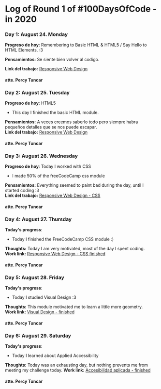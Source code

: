 # Log of Round 1 of #100DaysOfCode - in 2020

### Day 1: August 24. Monday

**Progreso de hoy**: Remembering to Basic HTML & HTML5 / Say Hello to HTML Elements. :3

**Pensamientos:** Se siente bien volver al codigo.

**Link del trabajo:** [Responsive Web Design](https://github.com/PercyTuncar/100DaysOfCode/blob/master/Responsive%20Web%20Design/htmlNotes.md)
#### atte. Percy Tuncar

### Day 2: August 25. Tuesday
**Progreso de hoy**: HTML5  
- This day I finished the basic HTML module.

**Pensamientos:** A veces creemos saberlo todo pero siempre habra pequeños detalles que se nos puede escapar.   
**Link del trabajo:** [Responsive Web Design](https://github.com/PercyTuncar/100DaysOfCode/blob/master/Responsive%20Web%20Design/htmlNotes.md)    
#### atte. Percy Tuncar

### Day 3: August 26. Wednesday
**Progreso de hoy**: Today I worked with CSS  
- I made 50% of the freeCodeCamp css module

**Pensamientos:** Everything seemed to paint bad during the day, until I started coding :3  
**Link del trabajo:** [Responsive Web Design - CSS](https://github.com/PercyTuncar/100DaysOfCode/blob/master/Responsive%20Web%20Design/cssNotes.md)    
#### atte. Percy Tuncar

### Day 4: August 27. Thursday
**Today's progress**: 
- Today I finished the FreeCodeCamp CSS module :)

**Thoughts:** Today I am very motivated, most of the day I spent coding.  
**Work link:** [Responsive Web Design - CSS finished](https://github.com/PercyTuncar/100DaysOfCode/blob/master/Responsive%20Web%20Design/cssNotes.md)    
#### atte. Percy Tuncar

### Day 5: August 28. Friday
**Today's progress**: 
- Today I studied Visual Design :3

**Thoughts:** This module motivated me to learn a little more geometry.  
**Work link:** [Visual Design - finished](https://github.com/PercyTuncar/100DaysOfCode/blob/master/Responsive%20Web%20Design/visualDesign.md)    
#### atte. Percy Tuncar

### Day 6: August 29. Saturday
**Today's progress**: 
-  Today I learned about Applied Accessibility 

**Thoughts:** Today was an exhausting day, but nothing prevents me from meeting my challenge today. 
**Work link:** [Accesibilidad aplicada - finished](https://github.com/PercyTuncar/100DaysOfCode/blob/master/Responsive%20Web%20Design/accessibility.md)    
#### atte. Percy Tuncar
